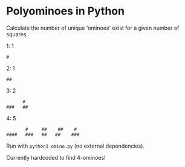 # Polyominoes in Python


Calculate the number of unique 'ominoes' exist for a given number of squares.

1: 1
```
#
```
2: 1
```
##
```
3: 2
```
      #
###   ##
```
4: 5
```
       #     ##    ##    #
####   ###   ##   ##    ###
```


Run with `python3 omino.py` (no external dependencies).

Currently hardcoded to find 4-ominoes!
